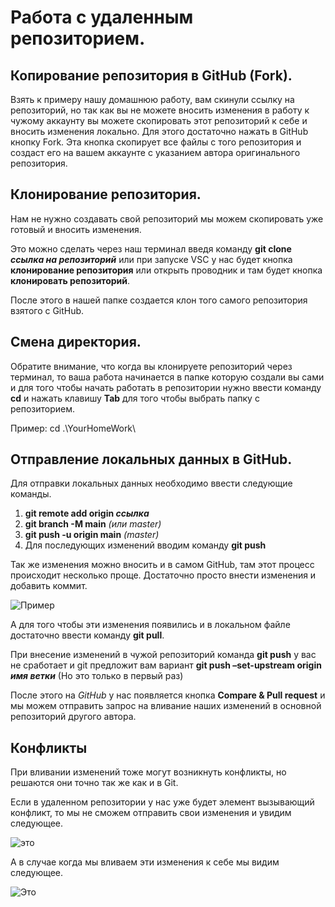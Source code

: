 # Работа с удаленным репозиторием.

## Копирование репозитория в GitHub (Fork).

Взять к примеру нашу домашнюю работу, вам скинули ссылку на репозиторий, но так как вы не можете вносить изменения в работу к чужому аккаунту вы можете скопировать этот репозиторий к себе и вносить изменения локально. Для этого достаточно нажать в GitHub кнопку Fork. Эта кнопка скопирует все файлы с того репозитория и создаст его на вашем аккаунте с указанием автора оригинального репозитория.
 
## Клонирование репозитория.

Нам не нужно создавать свой репозиторий мы можем скопировать уже готовый и вносить изменения.

Это можно сделать через наш терминал введя команду **git clone _ссылка на репозиторий_**  или при запуске VSC у нас будет  кнопка **клонирование репозитория** или открыть проводник и там будет кнопка **клонировать репозиторий**.

После этого в нашей папке создается клон того самого репозитория взятого с GitHub. 

## Смена директория.

Обратите внимание, что когда вы клонируете репозиторий через терминал, то ваша работа начинается в папке которую создали вы сами и для того чтобы начать работать в репозитории нужно ввести команду **cd** и нажать клавишу **Tab** для того чтобы выбрать папку с репозиторием.

Пример:
cd .\YourHomeWork\

## Отправление локальных данных в GitHub.

Для отправки локальных данных необходимо ввести следующие команды.

1. **git remote add origin _ссылка_**
2. **git branch -M main** _(или master)_
3. **git push -u origin main** _(master)_
4. Для последующих изменений вводим команду **git push**

Так же изменения можно вносить и в самом GitHub, там этот процесс происходит несколько проще. Достаточно просто внести изменения и добавить коммит. 

![Пример](1.png)

А для того чтобы эти изменения появились и в локальном файле достаточно ввести команду **git pull**.

При внесение изменений в чужой репозиторий команда **git push** у вас не сработает и git  предложит вам вариант **git push –set-upstream origin _имя ветки_** (Но это только в первый раз)

После этого на *GitHub* у нас появляется кнопка **Compare & Pull request** и мы можем отправить запрос на вливание наших изменений в основной репозиторий другого автора. 
## Конфликты

При вливании изменений тоже могут возникнуть конфликты, но решаются они точно так же как и в Git. 

Если в удаленном репозитории у нас уже будет элемент вызывающий конфликт, то мы не сможем отправить свои изменения и увидим следующее.

![это](3.png)

А в случае когда мы вливаем эти изменения к себе мы видим следующее.

![Это](2.png)

##

##
